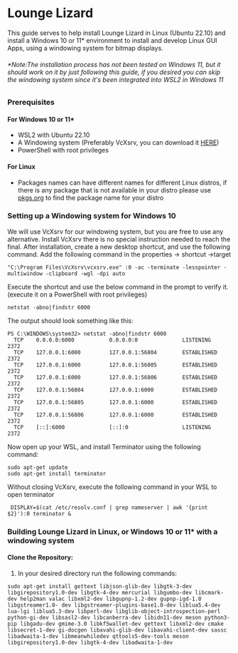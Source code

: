 # Lounge Lizard
This guide serves to help install Lounge Lizard in Linux (Ubuntu 22.10) and install a Windows 10 or 11* environment to install and develop Linux GUI Apps, using a windowing system for bitmap displays. 
###### **Note:The installation process has not been tested on Windows 11, but it should work on it by just following this guide, if you desired you can skip the windowing system since it's been integrated into WSL2 in Windows 11* 

### Prerequisites
#### For Windows 10 or 11*
- WSL2 with Ubuntu 22.10
- A Windowing system (Preferably VcXsrv, you can download it [HERE](https://sourceforge.net/projects/vcxsrv/))
- PowerShell with root privileges
#### For Linux
- Packages names can have different names for different Linux distros, if there is any package that is not available in your distro please use [pkgs.org](https://pkgs.org/) to find the package name for your distro
### Setting up a Windowing system for Windows 10
We will use VcXsrv for our windowing system, but you are free to use any alternative. 
Install VcXsrv there is no special instruction needed to reach the final. After installation, create a new desktop shortcut, and use the following command. Add the following command in the properties → shortcut →target
```
"C:\Program Files\VcXsrv\vcxsrv.exe" :0 -ac -terminate -lesspointer -multiwindow -clipboard -wgl -dpi auto
```
Execute the shortcut and use the below command in the prompt to verify it. (execute it on a PowerShell with root privileges)
```
netstat -abno|findstr 6000
```
The output should look something like this:
```
PS C:\WINDOWS\system32> netstat -abno|findstr 6000
  TCP    0.0.0.0:6000           0.0.0.0:0              LISTENING       2372
  TCP    127.0.0.1:6000         127.0.0.1:56804        ESTABLISHED     2372
  TCP    127.0.0.1:6000         127.0.0.1:56805        ESTABLISHED     2372
  TCP    127.0.0.1:6000         127.0.0.1:56806        ESTABLISHED     2372
  TCP    127.0.0.1:56804        127.0.0.1:6000         ESTABLISHED     2372
  TCP    127.0.0.1:56805        127.0.0.1:6000         ESTABLISHED     2372
  TCP    127.0.0.1:56806        127.0.0.1:6000         ESTABLISHED     2372
  TCP    [::]:6000              [::]:0                 LISTENING       2372
  ```
  Now open up your WSL, and install Terminator using the following command:
  ```
 sudo apt-get update  
sudo apt-get install terminator
```
Without closing VcXsrv, execute the following command in your WSL to open terminator
```
 DISPLAY=$(cat /etc/resolv.conf | grep nameserver | awk '{print $2}'):0 terminator &
 ```
### Building Lounge Lizard in Linux, or Windows 10 or 11* with a windowing system
#### Clone the Repository:
1. In your desired directory run the following commands:
 ``` 
sudo apt-get install gettext libjson-glib-dev libgtk-3-dev libgirepository1.0-dev libgtk-4-dev mercurial libgumbo-dev libcmark-dev help2man valac libxml2-dev libgupnp-1.2-dev gupnp-igd-1.0 libgstreamer1.0- dev libgstreamer-plugins-base1.0-dev liblua5.4-dev lua-lgi liblua5.3-dev libperl-dev libglib-object-introspection-perl python-gi-dev libsasl2-dev libcanberra-dev libidn11-dev meson python3-pip libgadu-dev gmime-3.0 libkf5wallet-dev gettext libxml2-dev cmake libsecret-1-dev gi-docgen libavahi-glib-dev libavahi-client-dev sassc libadwaita-1-dev libmeanwhiledev qttools5-dev-tools meson libgirepository1.0-dev libgtk-4-dev libadwaita-1-dev
 ```
